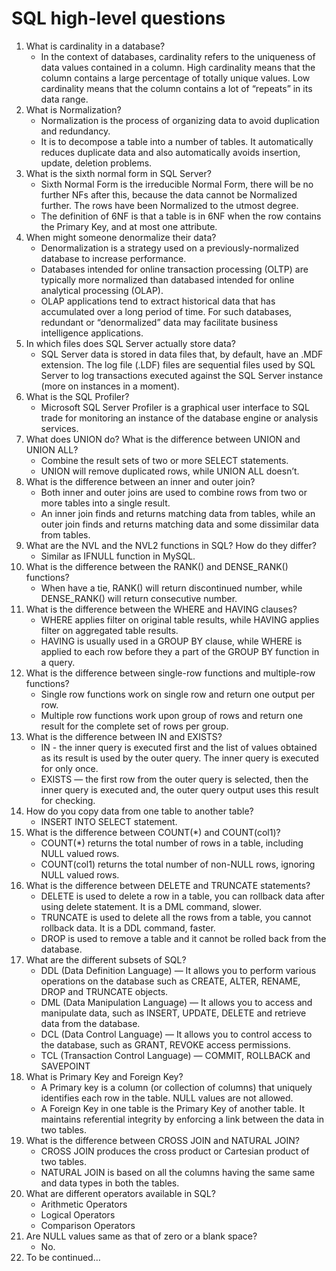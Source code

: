 # SQL high-level questions 

1.	What is cardinality in a database? 
    - In the context of databases, cardinality refers to the uniqueness of data values contained in a column. High cardinality means that the column contains a large percentage of totally unique values. Low cardinality means that the column contains a lot of “repeats” in its data range.  
2.	What is Normalization?
    - Normalization is the process of organizing data to avoid duplication and redundancy. 
    - It is to decompose a table into a number of tables. It automatically reduces duplicate data and also automatically avoids insertion, update, deletion problems. 
3.	What is the sixth normal form in SQL Server? 
    - Sixth Normal Form is the irreducible Normal Form, there will be no further NFs after this, because the data cannot be Normalized further. The rows have been Normalized to the utmost degree. 
    - The definition of 6NF is that a table is in 6NF when the row contains the Primary Key, and at most one attribute. 
4.	When might someone denormalize their data?
    - Denormalization is a strategy used on a previously-normalized database to increase performance. 
    - Databases intended for online transaction processing (OLTP) are typically more normalized than databased intended for online analytical processing (OLAP). 
    - OLAP applications tend to extract historical data that has accumulated over a long period of time. For such databases, redundant or “denormalized” data may facilitate business intelligence applications. 
5.	In which files does SQL Server actually store data?
    - SQL Server data is stored in data files that, by default, have an .MDF extension. The log file (.LDF) files are sequential files used by SQL Server to log transactions executed against the SQL Server instance (more on instances in a moment). 
6.	What is the SQL Profiler?
    - Microsoft SQL Server Profiler is a graphical user interface to SQL trade for monitoring an instance of the database engine or analysis services. 
7.	What does UNION do? What is the difference between UNION and UNION ALL?
    - Combine the result sets of two or more SELECT statements. 
    - UNION will remove duplicated rows, while UNION ALL doesn’t.  
8.	What is the difference between an inner and outer join? 
    - Both inner and outer joins are used to combine rows from two or more tables into a single result. 
    - An inner join finds and returns matching data from tables, while an outer join finds and returns matching data and some dissimilar data from tables. 
9.	What are the NVL and the NVL2 functions in SQL? How do they differ?
    - Similar as IFNULL function in MySQL. 
10.	What is the difference between the RANK() and DENSE_RANK() functions?
    - When have a tie, RANK() will return discontinued number, while DENSE_RANK() will return consecutive number. 
11.	What is the difference between the WHERE and HAVING clauses?
    - WHERE applies filter on original table results, while HAVING applies filter on aggregated table results. 
    - HAVING is usually used in a GROUP BY clause, while WHERE is applied to each row before they a part of the GROUP BY function in a query. 
12.	What is the difference between single-row functions and multiple-row functions?
    - Single row functions work on single row and return one output per row. 
    - Multiple row functions work upon group of rows and return one result for the complete set of rows per group. 
13.	What is the difference between IN and EXISTS? 
    - IN - the inner query is executed first and the list of values obtained as its result is used by the outer query. The inner query is executed for only once. 
    - EXISTS — the first row from the outer query is selected, then the inner query is executed and, the outer query output uses this result for checking. 
14.	How do you copy data from one table to another table?
    - INSERT INTO SELECT statement. 
15.	What is the difference between COUNT(*) and COUNT(col1)? 
    - COUNT(*) returns the total number of rows in a table, including NULL valued rows. 
    - COUNT(col1) returns the total number of non-NULL rows, ignoring NULL valued rows. 
16.	What is the difference between DELETE and TRUNCATE statements? 
    - DELETE is used to delete a row in a table, you can rollback data after using delete statement. It is a DML command, slower. 
    - TRUNCATE is used to delete all the rows from a table, you cannot rollback data. It is a DDL command, faster. 
    - DROP is used to remove a table and it cannot be rolled back from the database. 
17.	What are the different subsets of SQL?
    - DDL (Data Definition Language) — It allows you to perform various operations on the database such as CREATE, ALTER, RENAME, DROP and TRUNCATE objects. 
    - DML (Data Manipulation Language) — It allows you to access and manipulate data, such as INSERT, UPDATE, DELETE and retrieve data from the database. 
    - DCL (Data Control Language) — It allows you to control access to the database, such as GRANT, REVOKE access permissions. 
    - TCL (Transaction Control Language) — COMMIT, ROLLBACK and SAVEPOINT
18.	What is Primary Key and Foreign Key?
    - A Primary key is a column (or collection of columns) that uniquely identifies each row in the table. NULL values are not allowed. 
    - A Foreign Key in one table is the Primary Key of another table. It maintains referential integrity by enforcing a link between the data in two tables. 
19.	What is the difference between CROSS JOIN and NATURAL JOIN?
    - CROSS JOIN produces the cross product or Cartesian product of two tables. 
    - NATURAL JOIN is based on all the columns having the same same and data types in both the tables. 
20.	What are different operators available in SQL?
    - Arithmetic Operators
    - Logical Operators
    - Comparison Operators 
21.	Are NULL values same as that of zero or a blank space? 
    - No. 
22.	To be continued… 
